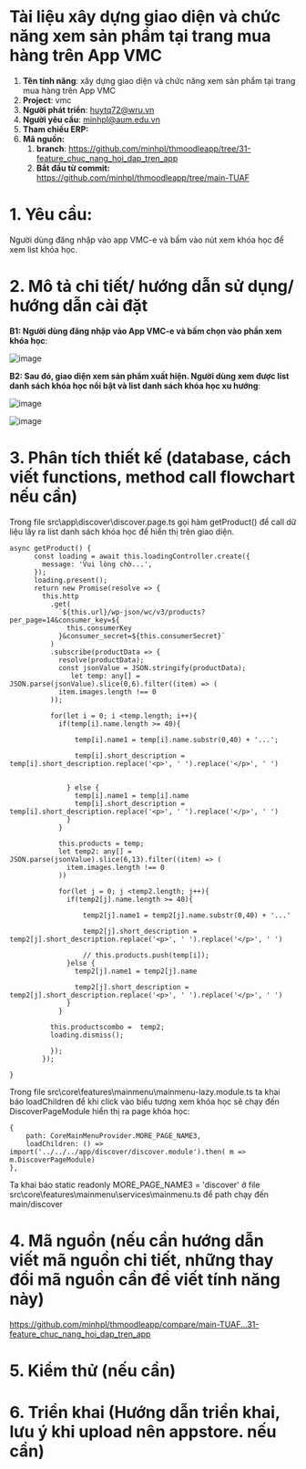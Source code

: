 # Tài liệu xây dựng giao diện và chức năng xem sản phẩm tại trang mua hàng trên App VMC

1. **Tên tính năng**: xây dựng giao diện và chức năng xem sản phẩm tại trang mua hàng trên App VMC
2. **Project**: vmc
3. **Người phát triển**: huytq72@wru.vn
4. **Người yêu cầu**: minhpl@aum.edu.vn
5. **Tham chiếu ERP:**
6. **Mã nguồn:**
	1. **branch**: https://github.com/minhpl/thmoodleapp/tree/31-feature_chuc_nang_hoi_dap_tren_app
	2. **Bắt đầu từ commit:** https://github.com/minhpl/thmoodleapp/tree/main-TUAF

# 1. Yêu cầu:

Người dùng đăng nhập vào app VMC-e và bấm vào nút xem khóa học để xem list khóa học.

# 2. Mô tả chi tiết/ hướng dẫn sử dụng/ hướng dẫn cài đặt

**B1: Người dùng đăng nhập vào App VMC-e và bấm chọn vào phần xem khóa học**:

![image](https://user-images.githubusercontent.com/58178423/236368455-eb159a29-02bb-45fb-abc8-e2e4001385a0.png)


**B2: Sau đó, giao diện xem sản phẩm xuất hiện. Người dùng xem được list danh sách khóa học nổi bật và list danh sách khóa học xu hướng**:

![image](https://user-images.githubusercontent.com/58178423/236368974-fde3018f-6dcd-43e7-ac2b-b7b618f0cb5e.png)

![image](https://user-images.githubusercontent.com/58178423/236369308-1c7a07db-4cd2-451f-908f-e628e16183a1.png)


# 3. Phân tích thiết kế (database, cách viết functions, method call flowchart nếu cần)

Trong file src\app\discover\discover.page.ts gọi hàm getProduct() để call dữ liệu lấy ra list danh sách khóa học để hiển thị trên giao diện.

    async getProduct() {
          const loading = await this.loadingController.create({
            message: 'Vui lòng chờ...',
          });
          loading.present();
          return new Promise(resolve => {
            this.http
              .get(
                `${this.url}/wp-json/wc/v3/products?per_page=14&consumer_key=${
                  this.consumerKey
                }&consumer_secret=${this.consumerSecret}`
              )
              .subscribe(productData => {
                resolve(productData);
                const jsonValue = JSON.stringify(productData);
                   let temp: any[] = JSON.parse(jsonValue).slice(0,6).filter((item) => (
                item.images.length !== 0
              ));

              for(let i = 0; i <temp.length; i++){
                if(temp[i].name.length >= 40){

                    temp[i].name1 = temp[i].name.substr(0,40) + '...';

                    temp[i].short_description = temp[i].short_description.replace('<p>', ' ').replace('</p>', ' ')


                  } else {
                    temp[i].name1 = temp[i].name
                    temp[i].short_description = temp[i].short_description.replace('<p>', ' ').replace('</p>', ' ')
                  }
                }

                this.products = temp;
                let temp2: any[] = JSON.parse(jsonValue).slice(6,13).filter((item) => (
                  item.images.length !== 0
                ))

                for(let j = 0; j <temp2.length; j++){
                  if(temp2[j].name.length >= 40){

                      temp2[j].name1 = temp2[j].name.substr(0,40) + '...'

                      temp2[j].short_description = temp2[j].short_description.replace('<p>', ' ').replace('</p>', ' ')

                      // this.products.push(temp[i]);
                  }else {
                    temp2[j].name1 = temp2[j].name

                    temp2[j].short_description = temp2[j].short_description.replace('<p>', ' ').replace('</p>', ' ')
                  }
                }

              this.productscombo =  temp2;
              loading.dismiss();

              });
            });

    }

Trong file src\core\features\mainmenu\mainmenu-lazy.module.ts ta khai báo loadChildren để khi click vào biểu tượng xem khóa học sẽ chạy đến DiscoverPageModule hiển thị ra page khóa học:

    {
        path: CoreMainMenuProvider.MORE_PAGE_NAME3,
        loadChildren: () => import('../../../app/discover/discover.module').then( m => m.DiscoverPageModule)
    },

Ta khai báo static readonly MORE_PAGE_NAME3 = 'discover' ở file src\core\features\mainmenu\services\mainmenu.ts để path chạy đến main/discover

# 4. Mã nguồn (nếu cần hướng dẫn viết mã nguồn chi tiết, những thay đổi mã nguồn cần để viết tính năng này)

https://github.com/minhpl/thmoodleapp/compare/main-TUAF...31-feature_chuc_nang_hoi_dap_tren_app

# 5. Kiểm thử (nếu cần)


# 6. Triển khai (Hướng dẫn triển khai, lưu ý khi upload nên appstore. nếu cần)
